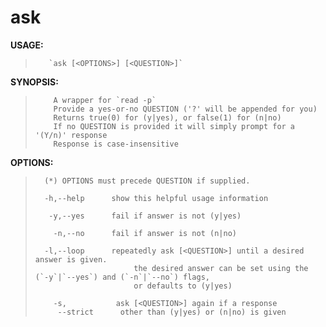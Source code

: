 # ask

**USAGE:**
>        `ask [<OPTIONS>] [<QUESTION>]`
>

**SYNOPSIS:**
>         A wrapper for `read -p`
>         Provide a yes-or-no QUESTION ('?' will be appended for you)
>         Returns true(0) for (y|yes), or false(1) for (n|no)
>         If no QUESTION is provided it will simply prompt for a '(Y/n)' response
>         Response is case-insensitive
>

**OPTIONS:**
>```
>   (*) OPTIONS must precede QUESTION if supplied.
>
>   -h,--help      show this helpful usage information
>
>    -y,--yes      fail if answer is not (y|yes)
>
>     -n,--no      fail if answer is not (n|no)
>
>   -l,--loop      repeatedly ask [<QUESTION>] until a desired answer is given.
>                       the desired answer can be set using the (`-y`|`--yes`) and (`-n`|`--no`) flags,
>                       or defaults to (y|yes)
>
>     -s,           ask [<QUESTION>] again if a response
>      --strict      other than (y|yes) or (n|no) is given
>```
